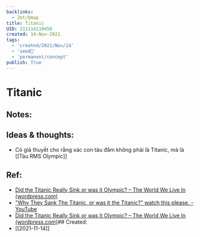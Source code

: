 ```yaml
---
backlinks:
  - Zet/Qmap
title: Titanic
UID: 211114110450
created: 14-Nov-2021
tags:
  - 'created/2021/Nov/14'
  - 'seed🥜'
  - 'permanent/concept'
publish: True
---
```

# Titanic

## Notes:


## Ideas & thoughts:
- Có giả thuyết cho rằng xác con tàu đắm không phải là Titanic, mà là [[Tàu RMS Olympic]]

## Ref:
- [Did the Titanic Really Sink or was it Olympic? – The World We Live In (wordpress.com)](https://luis46pr.wordpress.com/2020/07/01/did-the-titanic-really-sink-or-was-it-olympic/)
- ["Why They Sank The Titanic, or was it the Titanic?" watch this please. - YouTube](https://www.youtube.com/watch?v=33YjmU4vDlg)
- [Did the Titanic Really Sink or was it Olympic? – The World We Live In (wordpress.com)](https://luis46pr.wordpress.com/2020/07/01/did-the-titanic-really-sink-or-was-it-olympic/)## Created:
- [[2021-11-14]]

